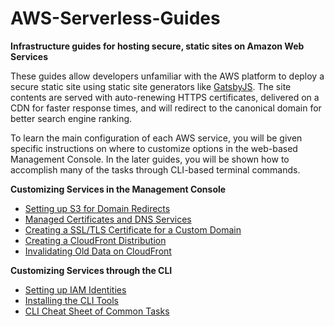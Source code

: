 # AWS-Serverless-Guides
**Infrastructure guides for hosting secure, static sites on Amazon Web Services**

These guides allow developers unfamiliar with the AWS platform to deploy a secure static site using static site generators like [GatsbyJS](https://www.gatsbyjs.org/). The site contents are served with auto-renewing HTTPS certificates, delivered on a CDN for faster response times, and will redirect to the canonical domain for better search engine ranking.

To learn the main configuration of each AWS service, you will be given specific instructions on where to customize options in the web-based Management Console. In the later guides, you will be shown how to accomplish many of the tasks through CLI-based terminal commands.

**Customizing Services in the Management Console**
  * [Setting up S3 for Domain Redirects](./guides/Setting-Up-S3-for-Domain-Redirects.md)
  * [Managed Certificates and DNS Services](./guides/About-Certificate-Manager-and-Route-53.md)
  * [Creating a SSL/TLS Certificate for a Custom Domain](./guides/Creating-a-SSL-TLS-Certificate-for-a-Custom-Domain.md)
  * [Creating a CloudFront Distribution](./guides/Creating-a-CloudFront-Distribution.md)
  * [Invalidating Old Data on CloudFront](./guides/Invalidating-Old-Data-on-Cloudfront.md)

**Customizing Services through the CLI**
  * [Setting up IAM Identities](./guides/Setting-Up-IAM-Identities-for-CLI.md)
  * [Installing the CLI Tools](./guides/Setting-Up-AWS-CLI-Tools.md)
  * [CLI Cheat Sheet of Common Tasks](./guides/AWS-CLI-Cheatsheet.md)
